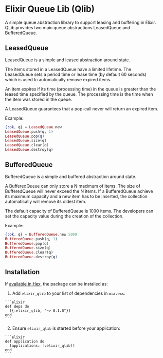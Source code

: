 # Elixir Queue Lib (Qlib)

A simple queue abstraction library to support leasing and buffering in Elixir.
QLib provides two main queue abstractions LeasedQueue and BufferedQueue.

## LeasedQueue

LeasedQueue is a simple and leased abstraction around state.

The items stored in a LeasedQueue have a limited lifetime. The LeasedQueue sets a
period time or lease time (by default 60 seconds) which is used to automatically
remove expired items.

An item expires if its time (processing time) in the queue is greater than the leased
time specified by the queue. The processing time is the time when the item was
stored in the queue.

A LeasedQueue guarantees that a pop-call never will return an expired item.

Example:
```elixir
{:ok, q} = LeasedQueue.new
LeasedQueue.push(q, 1)
LeasedQueue.pop(q)      
LeasedQueue.size(q)
LeasedQueue.clear(q)
LeasedQueue.destroy(q)
```
## BufferedQueue

BufferedQueue is a simple and buffered abstraction around state.

A BufferedQueue can only store a N maximum of items. The size of BufferedQueue
will never exceed the N items. If a BufferedQueue achieve its maximum capacity
and a new item has to be inserted, the collection automatically will remove its
oldest item.

The default capacity of BufferedQueue is 1000 items. The developers can set the
capacity value during the creation of the collection.

Example:
```elixir
{:ok, q} = BufferedQueue.new 5000
BufferedQueue.push(q, 1)
BufferedQueue.pop(q)
BufferedQueue.size(q)
BufferedQueue.clear(q)
BufferedQueue.destroy(q)
```
## Installation

If [available in Hex](https://hex.pm/packages/elixir_qlib), the package can be installed as:

  1. Add `elixir_qlib` to your list of dependencies in `mix.exs`:

    ```elixir
    def deps do
      [{:elixir_qlib, "~> 0.1.0"}]
    end
    ```

  2. Ensure `elixir_qlib` is started before your application:

    ```elixir
    def application do
      [applications: [:elixir_qlib]]
    end
    ```
